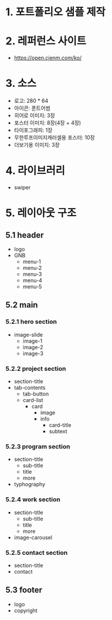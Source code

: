 # 1. 포트폴리오 샘플 제작

# 2. 레퍼런스 사이트

- https://open.cjenm.com/ko/

# 3. 소스

- 로고: 280 \* 64
- 아이콘: 폰트어썸
- 히어로 이미지: 3장
- 포스터 이미지: 8장(4장 + 4장)
- 타이포그래피: 1장
- 무한루프이미지캐러셀용 포스터: 10장
- 더보기용 이미지: 3장

# 4. 라이브러리

- swiper

# 5. 레이아웃 구조

## 5.1 header

- logo
- GNB
  - menu-1
  - menu-2
  - menu-3
  - menu-4
  - menu-5

## 5.2 main

### 5.2.1 hero section

- image-slide
  - image-1
  - image-2
  - image-3

### 5.2.2 project section

- section-title
- tab-contents
  - tab-button
  - card-list
    - card
      - image
      - info
        - card-title
        - subtext

### 5.2.3 program section

- section-title
  - sub-title
  - title
  - more
- typhography

### 5.2.4 work section

- section-title
  - sub-title
  - title
  - more
- image-carousel

### 5.2.5 contact section

- section-title
- contact

## 5.3 footer

- logo
- copyright

